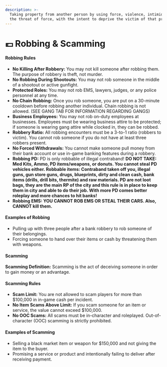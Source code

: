 ```yaml
---
description: >-
  Taking property from another person by using force, violence, intimidation, or
  the threat of force, with the intent to deprive the victim of that property.
---
```


# 💷 Robbing & Scamming

#### Robbing Rules <a href="#robbing-rules" id="robbing-rules"></a>

* **No Killing After Robbery:** You may not kill someone after robbing them. The purpose of robbery is theft, not murder.
* **No Robbing During Shootouts:** You may not rob someone in the middle of a shootout or active gunfight.
* **Protected Roles:** You may not rob EMS, lawyers, judges, or any police personnel at any time.
* **No Chain Robbing:** Once you rob someone, you are put on a 30-minute cooldown before robbing another individual. Chain robbing is not allowed. (SEE GANG TAB FOR INFORMATION REGARDING GANGS)
* **Business Employees:** You may not rob on-duty employees at businesses. Employees must be wearing business attire to be protected; if someone is wearing gang attire while clocked in, they can be robbed.
* **Robbery Ratio:** All robbing encounters must be a 3-to-1 ratio (robbers to victim). You cannot rob someone if you do not have at least three robbers present.
* **No Forced Withdrawals:** You cannot make someone pull money from their bank account or use in-game banking features during a robbery.
* **Robbing PD:** PD is only robbable of illegal contraband! **DO NOT TAKE: Med Kits, Ammo, PD items/weapons, or donuts. You cannot steal PD vehicles either. Robbable items: Contraband taken off you, illegal guns, gun store guns, drugs, blueprints, dirty and clean cash, bank items (drills, drill bits, thermite) and raw materials. PD are not loot bags, they are the main RP of the city and this rule is in place to keep them in city and able to do their job. With more PD comes better roleplay and more chances to hit banks!**
* **Robbing EMS: YOU CANNOT ROB EMS OR STEAL THEIR CARS. Also, CANNOT kill them.**

#### Examples of Robbing <a href="#examples-of-robbing" id="examples-of-robbing"></a>

* Pulling up with three people after a bank robbery to rob someone of their belongings.
* Forcing someone to hand over their items or cash by threatening them with weapons.

#### Scamming <a href="#scamming" id="scamming"></a>

**Scamming Definition:** Scamming is the act of deceiving someone in order to gain money or an advantage.

#### Scamming Rules <a href="#scamming-rules" id="scamming-rules"></a>

* **Scam Limit:** You are not allowed to scam players for more than $100,000 in in-game cash per incident.
* **No Item Scams Above Limit:** If you scam someone for an item or service, the value cannot exceed $100,000.
* **No OOC Scams:** All scams must be in-character and roleplayed. Out-of-character (OOC) scamming is strictly prohibited.

#### Examples of Scamming <a href="#examples-of-scamming" id="examples-of-scamming"></a>

* Selling a black market item or weapon for $150,000 and not giving the item to the buyer.
* Promising a service or product and intentionally failing to deliver after receiving payment.
